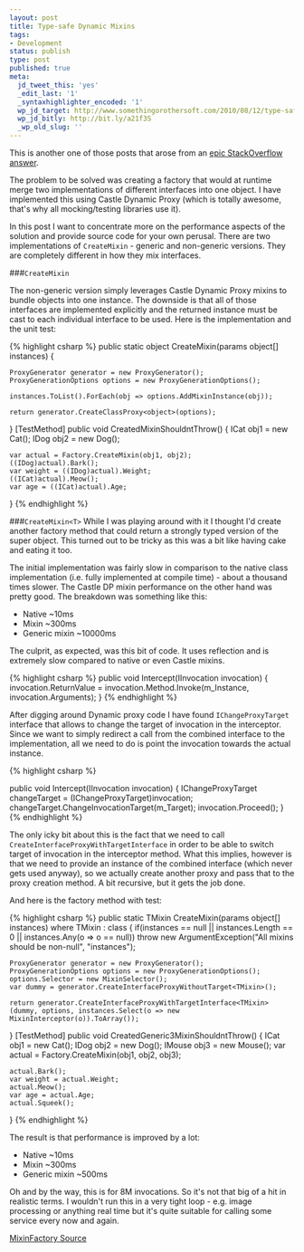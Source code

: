 ```yaml
---
layout: post
title: Type-safe Dynamic Mixins
tags:
- Development
status: publish
type: post
published: true
meta:
  jd_tweet_this: 'yes'
  _edit_last: '1'
  _syntaxhighlighter_encoded: '1'
  wp_jd_target: http://www.somethingorothersoft.com/2010/08/12/type-safe-dynamic-mixins/
  wp_jd_bitly: http://bit.ly/a21f3S
  _wp_old_slug: ''
---
```

This is another one of those posts that arose from an [epic StackOverflow answer](http://stackoverflow.com/questions/3411294/is-it-possible-in-c-to-make-a-factory-that-merges-interfaces/3414970#3414970).

The problem to be solved was creating a factory that would at runtime merge two implementations of different interfaces into one object. I have implemented this using Castle Dynamic Proxy (which is totally awesome, that's why all mocking/testing libraries use it).

In this post I want to concentrate more on the performance aspects of the solution and provide source code for your own perusal. There are two implementations of `CreateMixin` - generic and non-generic versions. They are completely different in how they mix interfaces.

###`CreateMixin`

The non-generic version simply leverages Castle Dynamic Proxy mixins to bundle objects into one instance. The downside is that all of those interfaces are implemented explicitly and the returned instance must be cast to each individual interface to be used. Here is the implementation and the unit test:

<div>
{% highlight csharp %}
public static object CreateMixin(params object[] instances) {

	ProxyGenerator generator = new ProxyGenerator();
	ProxyGenerationOptions options = new ProxyGenerationOptions();

	instances.ToList().ForEach(obj => options.AddMixinInstance(obj));

	return generator.CreateClassProxy<object>(options);
}
[TestMethod]
public void CreatedMixinShouldntThrow() {
	ICat obj1 = new Cat();
	IDog obj2 = new Dog();

	var actual = Factory.CreateMixin(obj1, obj2);
	((IDog)actual).Bark();
	var weight = ((IDog)actual).Weight;
	((ICat)actual).Meow();
	var age = ((ICat)actual).Age;
}
{% endhighlight %}
</div>

###`CreateMixin<T>`
While I was playing around with it I thought I'd create another factory method that could return a strongly typed version of the super object. This turned out to be tricky as this was a bit like having cake and eating it too.

The initial implementation was fairly slow in comparison to the native class implementation (i.e. fully implemented at compile time) - about a thousand times slower. The Castle DP mixin performance on the other hand was pretty good. The breakdown was something like this:

* Native ~10ms
* Mixin ~300ms
* Generic mixin ~10000ms

The culprit, as expected, was this bit of code. It uses reflection and is extremely slow compared to native or even Castle mixins. 
<div>
{% highlight csharp %}
    public void Intercept(IInvocation invocation) {
        invocation.ReturnValue = invocation.Method.Invoke(m_Instance, invocation.Arguments);
    }
{% endhighlight %}
</div>

After digging around Dynamic proxy code I have found `IChangeProxyTarget` interface that allows to change the target of invocation in the interceptor. Since we want to simply redirect a call from the combined interface to the implementation, all we need to do is point the invocation towards the actual instance. 

<div>
{% highlight csharp %}

public void Intercept(IInvocation invocation) {
	IChangeProxyTarget changeTarget = (IChangeProxyTarget)invocation;
	changeTarget.ChangeInvocationTarget(m_Target);
	invocation.Proceed();
}
{% endhighlight %}
</div>

The only icky bit about this is the fact that we need to call `CreateInterfaceProxyWithTargetInterface` in order to be able to switch target of invocation in the interceptor method. What this implies, however is that we need to provide an instance of the combined interface (which never gets used anyway), so we actually create another proxy and pass that to the proxy creation method. A bit recursive, but it gets the job done.

And here is the factory method with test: 

<div>
{% highlight csharp %}
public static TMixin CreateMixin<TMixin>(params object[] instances)
where TMixin : class {
	if(instances == null || instances.Length == 0 || instances.Any(o => o == null))
		throw new ArgumentException("All mixins should be non-null", "instances");

	ProxyGenerator generator = new ProxyGenerator();
	ProxyGenerationOptions options = new ProxyGenerationOptions();
	options.Selector = new MixinSelector();
	var dummy = generator.CreateInterfaceProxyWithoutTarget<TMixin>();

	return generator.CreateInterfaceProxyWithTargetInterface<TMixin>(dummy, options, instances.Select(o => new MixinInterceptor(o)).ToArray());
}
[TestMethod]
public void CreatedGeneric3MixinShouldntThrow() {
	ICat obj1 = new Cat();
	IDog obj2 = new Dog();
	IMouse obj3 = new Mouse();
	var actual = Factory.CreateMixin<ICatDogMouse>(obj1, obj2, obj3);

	actual.Bark();
	var weight = actual.Weight;
	actual.Meow();
	var age = actual.Age;
	actual.Squeek();
}
{% endhighlight %}
</div>

The result is that performance is improved by a lot:

* Native ~10ms
* Mixin ~300ms
* Generic mixin ~500ms

Oh and by the way, this is for 8M invocations. So it's not that big of a hit in realistic terms. I wouldn't run this in a very tight loop - e.g. image processing or anything real time but it's quite suitable for calling some service every now and again. 

<a href='{{ site.url }}/images/2010/08/MixinFactory.zip'>MixinFactory Source</a>
